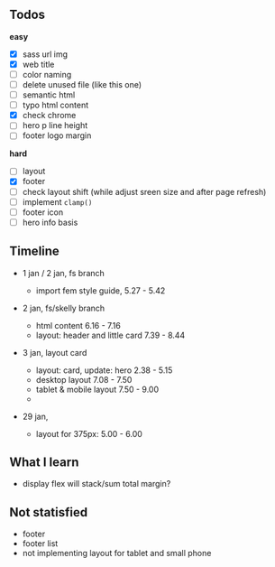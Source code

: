 ## Todos
**easy**
- [x] sass url img
- [x] web title
- [ ] color naming
- [ ] delete unused file (like this one)
- [ ] semantic html
- [ ] typo html content
- [x] check chrome
- [ ] hero p line height
- [ ] footer logo margin

**hard**
- [ ] layout
- [x] footer
- [ ] check layout shift (while adjust sreen size and after page refresh)
- [ ] implement `clamp()`
- [ ] footer icon 
- [ ] hero info basis

## Timeline
- 1 jan / 2 jan, fs branch
  - import fem style guide, 5.27 - 5.42

- 2 jan, fs/skelly branch
  - html content 6.16 - 7.16
  - layout: header and little card 7.39 - 8.44 
  

- 3 jan, layout card
  - layout: card, update: hero 2.38 - 5.15
  - desktop layout 7.08 - 7.50
  - tablet & mobile layout 7.50 - 9.00
  - 

- 29 jan, 
  - layout for 375px: 5.00 - 6.00

## What I learn
- display flex will stack/sum total margin?

## Not statisfied
- footer
- footer list
- not implementing layout for tablet and small phone